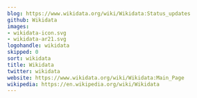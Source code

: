 ```yaml
---
blog: https://www.wikidata.org/wiki/Wikidata:Status_updates
github: Wikidata
images:
- wikidata-icon.svg
- wikidata-ar21.svg
logohandle: wikidata
skipped: 0
sort: wikidata
title: Wikidata
twitter: wikidata
website: https://www.wikidata.org/wiki/Wikidata:Main_Page
wikipedia: https://en.wikipedia.org/wiki/Wikidata
---
```

